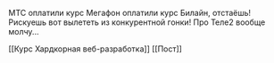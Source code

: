 МТС оплатили курс
Мегафон оплатили курс
Билайн, отстаёшь! Рискуешь вот вылететь из конкурентной гонки!
Про Теле2 вообще молчу...

[[Курс Хардкорная веб-разработка]]
[[Пост]]